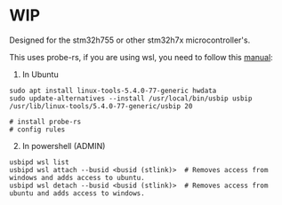 # WIP
Designed for the stm32h755 or other stm32h7x microcontroller's.

This uses probe-rs, if you are using wsl, you need to follow this [manual](https://devblogs.microsoft.com/commandline/connecting-usb-devices-to-wsl/):

1. In Ubuntu
```
sudo apt install linux-tools-5.4.0-77-generic hwdata
sudo update-alternatives --install /usr/local/bin/usbip usbip /usr/lib/linux-tools/5.4.0-77-generic/usbip 20

# install probe-rs
# config rules
```

2. In powershell (ADMIN)
```
usbipd wsl list
usbipd wsl attach --busid <busid (stlink)>  # Removes access from windows and adds access to ubuntu.
usbipd wsl detach --busid <busid (stlink)>  # Removes access from ubuntu and adds access to windows.
```